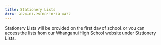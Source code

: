 ```yaml
---
title: Stationery Lists
date: 2024-01-29T00:10:19.443Z
---
```

Stationery Lists will be provided on the first day of school, or you can access the lists from our Whanganui High School website under Stationery Lists.